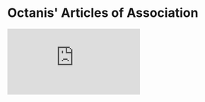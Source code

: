 # Octanis' Articles of Association

![articles_of_association_english.pdf](https://github.com/octanisorg/articles_of_association/raw/temporary_pre_epfl_articles/articles_of_association_english.pdf)
